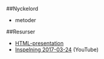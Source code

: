 ##Nyckelord

- metoder

##Resurser
- [HTML-presentation](https://rawgit.com/1dv024/kursinnehall/master/forelasningar/02/index.html#)
- [Inspelning 2017-03-24](https://youtu.be/r7PhCSrQWc8) (YouTube)

